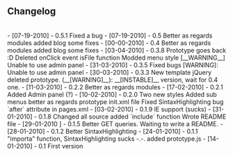 <h2>Changelog</h2><br>
	-	[07-19-2010]	-	0.5.1	Fixed a bug
	-	[07-19-2010]	-	0.5		Better as regards modules
									added blog
									some fixes
	-	[00-00-2010]	-	0.4		Better as regards modules
									added blog
									some fixes
	-	[03-04-2010]	-	0.3.8	Prototype goes back :D
									Deleted onClick event
									isFile function
									Modded menu style
									[__WARNING__] Unable to use admin panel
	-	[31-03-2010]	-	0.3.5	Fixed bugs
									[WARNING]: Unable to use admin panel
	-	[30-03-2010]	-	0.3.3	New template
									jQuery
									deleted prototype. 
									(__[WARNING]__): __[INSTABLE]__ version, wait for 0.4 one.
	-	[11-03-2010]	-	0.2.2	Better as regards modules
	-	[17-02-2010]	-	0.2.1	Added Admin panel (?)
	-	[10-02-2010]	-	0.2.0	Two new styles
									Added sub menus
									better as regards prototype
									init.xml file
									Fixed SintaxHighlighting bug
									`after` attribute in pages.xml		
	-	[03-02-2010]	-	0.1.9 	IE support (sucks)
	-	[31-01-2010]	-	0.1.8 	Changed all source
									added `include` function
                   					Wrote README file         			
	-	[29-01-2010	]	-	0.1.5 	Better GET queries. Waiting to write a README.
	-	[28-01-2010]	-	0.1.2 	Better SintaxHighlighting
	-	[24-01-2010]	-	0.1.1 	"importa" function, SintaxHighlighting sucks -.-. added prototype.js
	-	[14-01-2010]	-	0.1   	First version
